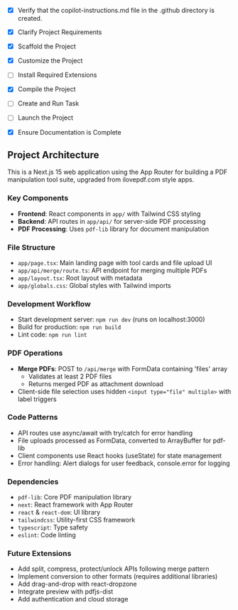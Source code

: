 <!-- Use this file to provide workspace-specific custom instructions to Copilot. For more details, visit https://code.visualstudio.com/docs/copilot/copilot-customization -->
- [x] Verify that the copilot-instructions.md file in the .github directory is created.

- [x] Clarify Project Requirements
	<!-- Requirements clarified: Build upgraded PDF manipulation web app -->

- [x] Scaffold the Project
	<!-- Next.js project scaffolded with TypeScript, Tailwind, ESLint, App Router -->

- [x] Customize the Project
	<!-- Implemented PDF merge functionality with client-side upload and API processing -->

- [ ] Install Required Extensions
	<!-- No specific extensions required -->

- [x] Compile the Project
	<!-- Dependencies installed, project compiles without errors -->

- [ ] Create and Run Task
	<!-- Dev server runs with npm run dev -->

- [ ] Launch the Project
	<!-- Ready for launch -->

- [x] Ensure Documentation is Complete
	<!-- README.md created, instructions updated -->

## Project Architecture

This is a Next.js 15 web application using the App Router for building a PDF manipulation tool suite, upgraded from ilovepdf.com style apps.

### Key Components
- **Frontend**: React components in `app/` with Tailwind CSS styling
- **Backend**: API routes in `app/api/` for server-side PDF processing
- **PDF Processing**: Uses `pdf-lib` library for document manipulation

### File Structure
- `app/page.tsx`: Main landing page with tool cards and file upload UI
- `app/api/merge/route.ts`: API endpoint for merging multiple PDFs
- `app/layout.tsx`: Root layout with metadata
- `app/globals.css`: Global styles with Tailwind imports

### Development Workflow
- Start development server: `npm run dev` (runs on localhost:3000)
- Build for production: `npm run build`
- Lint code: `npm run lint`

### PDF Operations
- **Merge PDFs**: POST to `/api/merge` with FormData containing 'files' array
  - Validates at least 2 PDF files
  - Returns merged PDF as attachment download
- Client-side file selection uses hidden `<input type="file" multiple>` with label triggers

### Code Patterns
- API routes use async/await with try/catch for error handling
- File uploads processed as FormData, converted to ArrayBuffer for pdf-lib
- Client components use React hooks (useState) for state management
- Error handling: Alert dialogs for user feedback, console.error for logging

### Dependencies
- `pdf-lib`: Core PDF manipulation library
- `next`: React framework with App Router
- `react` & `react-dom`: UI library
- `tailwindcss`: Utility-first CSS framework
- `typescript`: Type safety
- `eslint`: Code linting

### Future Extensions
- Add split, compress, protect/unlock APIs following merge pattern
- Implement conversion to other formats (requires additional libraries)
- Add drag-and-drop with react-dropzone
- Integrate preview with pdfjs-dist
- Add authentication and cloud storage

<!-- Execution Guidelines... (removed for brevity) -->